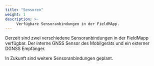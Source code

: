 ```yaml
---
title: "Sensoren"
weight: 1
description: >-
     Verfügbare Sensoranbindungen in der FieldMApp.
---
```


Derzeit sind zwei verschiedene Sensoranbindungen in der FieldMapp verfügbar. Der interne GNSS Sensor des Mobilgeräts und ein externer DGNSS Empfänger.

In Zukunft sind weitere Sensoranbindungen geplant.